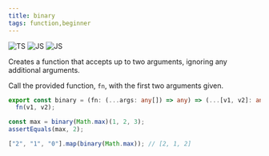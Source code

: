 ```yaml
---
title: binary
tags: function,beginner
---
```


![TS](https://img.shields.io/badge/supports-typescript-blue.svg?style=flat-square)
![JS](https://img.shields.io/badge/supports-javascript-yellow.svg?style=flat-square)
![JS](https://img.shields.io/badge/supports-deno-green.svg?style=flat-square)

Creates a function that accepts up to two arguments, ignoring any additional arguments.

Call the provided function, `fn`, with the first two arguments given.

```ts
export const binary = (fn: (...args: any[]) => any) => (...[v1, v2]: any[]) =>
  fn(v1, v2);
```

```ts
const max = binary(Math.max)(1, 2, 3);
assertEquals(max, 2);

["2", "1", "0"].map(binary(Math.max)); // [2, 1, 2]
```
